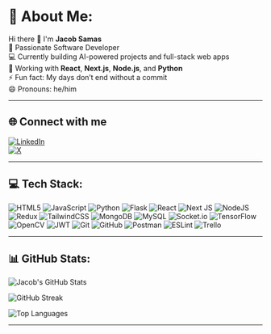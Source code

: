 # 💫 About Me:
Hi there 👋 I'm **Jacob Samas**  
🚀 Passionate Software Developer  
💻 Currently building AI-powered projects and full-stack web apps  
🌱 Working with **React**, **Next.js**, **Node.js**, and **Python**  
⚡ Fun fact: My days don’t end without a commit  
😄 Pronouns: he/him

---

## 🌐 Connect with me
[![LinkedIn](https://img.shields.io/badge/LinkedIn-%230077B5.svg?style=for-the-badge&logo=linkedin&logoColor=white)](https://linkedin.com/in/jacobsamas)  
[![X](https://img.shields.io/badge/X-black.svg?style=for-the-badge&logo=X&logoColor=white)](https://x.com/samasjacob)

---

## 💻 Tech Stack:
![HTML5](https://img.shields.io/badge/html5-%23E34F26.svg?style=for-the-badge&logo=html5&logoColor=white)
![JavaScript](https://img.shields.io/badge/javascript-%23323330.svg?style=for-the-badge&logo=javascript&logoColor=%23F7DF1E)
![Python](https://img.shields.io/badge/python-3670A0?style=for-the-badge&logo=python&logoColor=ffdd54)
![Flask](https://img.shields.io/badge/flask-%23000.svg?style=for-the-badge&logo=flask&logoColor=white)
![React](https://img.shields.io/badge/react-%2320232a.svg?style=for-the-badge&logo=react&logoColor=%2361DAFB)
![Next JS](https://img.shields.io/badge/Next-black?style=for-the-badge&logo=next.js&logoColor=white)
![NodeJS](https://img.shields.io/badge/node.js-6DA55F?style=for-the-badge&logo=node.js&logoColor=white)
![Redux](https://img.shields.io/badge/redux-%23593d88.svg?style=for-the-badge&logo=redux&logoColor=white)
![TailwindCSS](https://img.shields.io/badge/tailwindcss-%2338B2AC.svg?style=for-the-badge&logo=tailwind-css&logoColor=white)
![MongoDB](https://img.shields.io/badge/MongoDB-%234ea94b.svg?style=for-the-badge&logo=mongodb&logoColor=white)
![MySQL](https://img.shields.io/badge/mysql-4479A1.svg?style=for-the-badge&logo=mysql&logoColor=white)
![Socket.io](https://img.shields.io/badge/Socket.io-black?style=for-the-badge&logo=socket.io&badgeColor=010101)
![TensorFlow](https://img.shields.io/badge/TensorFlow-%23FF6F00.svg?style=for-the-badge&logo=TensorFlow&logoColor=white)
![OpenCV](https://img.shields.io/badge/opencv-%23white.svg?style=for-the-badge&logo=opencv&logoColor=white)
![JWT](https://img.shields.io/badge/JWT-black?style=for-the-badge&logo=JSON%20web%20tokens)
![Git](https://img.shields.io/badge/git-%23F05033.svg?style=for-the-badge&logo=git&logoColor=white)
![GitHub](https://img.shields.io/badge/github-%23121011.svg?style=for-the-badge&logo=github&logoColor=white)
![Postman](https://img.shields.io/badge/Postman-FF6C37?style=for-the-badge&logo=postman&logoColor=white)
![ESLint](https://img.shields.io/badge/ESLint-4B3263?style=for-the-badge&logo=eslint&logoColor=white)
![Trello](https://img.shields.io/badge/Trello-%23026AA7.svg?style=for-the-badge&logo=Trello&logoColor=white)

---

## 📊 GitHub Stats:
![Jacob's GitHub Stats](https://github-readme-stats.vercel.app/api?username=JacobSamas&theme=dark&hide_border=false&include_all_commits=true&count_private=false)

![GitHub Streak](https://github-readme-streak-stats.herokuapp.com/?user=JacobSamas&theme=dark&hide_border=false)

![Top Languages](https://github-readme-stats.vercel.app/api/top-langs/?username=JacobSamas&theme=dark&hide_border=false&layout=compact)

---



<!-- Proudly customized with 💡 by Jacob & ChatGPT -->
